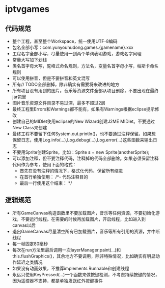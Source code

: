 # iptvgames
## 代码规范
* 整个工程，甚至整个Workspace，统一使用UTF-8编码
* 包名全部小写：com.yunyouhudong.games.{gamename}.xxx
* 工程名字全部小写，尽量使用一到两个单词表明游戏，游戏名字同理
* 常量大写加下划线
* 类名首字母大写，驼峰式命名规则，方法名，变量名首字母小写，帕斯卡命名规则
* 可以使用拼音，但是不要拼音和英文混写
* 所有// TODO全部删掉，除非确实有需要将来改进的地方
* 所有项目没有用到的图片，音乐等资源文件全部从项目删除，不要出现在最终jar包里
* 图片音乐资源文件目录不易过深，最多不超过2层
* 最终工程里Errors和Warnings都不能有，如果有Warnings根据eclipse提示修改
* 创建自己的MIDlet使用eclipse的New Wizard创建J2ME MIDlet。不要通过New Class来创建
* 最终工程不要留下任何System.out.println()，也不要通过注释保留。如果想保留日志，使用Log.info(...),Log.debug(...),Log.error(...)这些函数来输出日志
* 不要用Sprite创建Sprite。比如：Sprite s = new Sprite(anotherSprite);
* 可以添加注释，但不要注释代码，注释掉的代码全部删除。如果必须保留注释代码作为参考，使用下面的格式：
  * 首先在没有注释的情况下，格式化代码，保留所有缩进
  * 在首行单独使用：      /*- 代码注释目的
  * 最后一行使用这个结束： */
## 逻辑规范
* 所有GameCanvas构造函数里不要加载图片，音乐等任何资源，不要初始化游戏，不要运行线程。在需要的时候再加载图片，开启线程，比如进入到canvas以后
* 退出GameCanvas尽量清空所有已加载图片，音乐等所有引用的资源，并中断线程
* 每一帧固定80毫秒
* 每次在run方法里最后调用一次layerManager.paint(...)和this.flushGraphics()，其余地方不要调用，除非特殊情况，比如确实有明显动作延迟之类情况
* 如果没有动画效果，不推荐implements Runnable和创建线程
* 永远只使用KeyPressed(...)一个函数来做按键检测，不考虑持续按键的情况，因为遥控器不支持，都是单独发送红外按键事件
